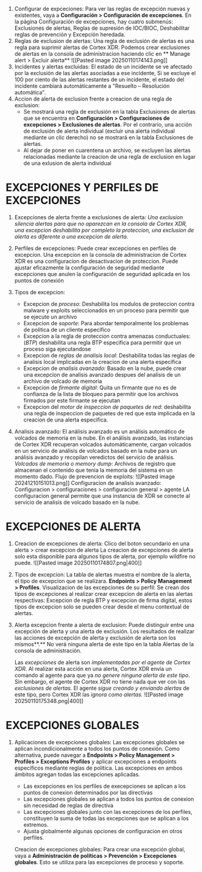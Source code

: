 1. Configurar de expceciones: Para ver las reglas de excepción nuevas y existentes, vaya a **Configuración > Configuración de excepciones**. En la página Configuración de excepciones, hay cuatro submenús: Exclusiones de alertas, Reglas de supresión de IOC/BIOC, Deshabilitar reglas de prevención y Excepción heredada.
2. Reglas de exclusion de alertas: Una regla de exclusión de alertas es una regla para suprimir alertas de Cortex XDR.
   Podemos crear exclusiones de alertas en la consola de administracion haciendo clic en ** Manage alert > Excluir alerta**
   ![[Pasted image 20250110174143.png]]
3. Incidentes y alertas excluidas: El estado de un incidente se ve afectado por la exclusión de las alertas asociadas a ese incidente, Si se excluye el 100 por ciento de las alertas restantes de un incidente, el estado del incidente cambiará automáticamente a "Resuelto – Resolución automática".
4. Accion de alerta de exclusion frente a creacion de una regla de exclusion: 
   - Se mostrará una regla de exclusión en la tabla Exclusiones de alertas que se encuentra en **Configuración > Configuraciones de excepciones > Exclusiones de alertas**. Por el contrario, una acción de exclusión de alerta individual (excluir una alerta individual mediante un clic derecho) no se mostrará en la tabla Exclusiones de alertas.
   - Al dejar de poner en cuarentena un archivo, se excluyen las alertas relacionadas mediante la creacion de una regla de exclusion en lugar de una exlusion de alerta individual


# EXCEPCIONES Y PERFILES DE EXCEPCIONES
1. Excepciones de alerta frente a exclusiones de alerta: *Una exclusion silencia alertas para que no aparezcan en la consola de Cortex XDR, una excepcion deshabilita por completo la proteccion, una exclusion de alerta es diferente a una excepcion de alerta.*
2. Perfiles de excepciones: Puede crear excepciones en perfiles de excepcion. Una excepcion en la consola de administracion de Cortex XDR es una configuracion de desactivacion de proteccion. Puede ajustar eficazmente la configuración de seguridad mediante excepciones que anulen la configuración de seguridad aplicada en los puntos de conexión
3. Tipos de excepcion: 
   - Excepcion de *proceso*: Deshabilita los modulos de proteccion contra malware y exploits seleccionados en un proceso para permitir que se ejecute un archivo
   - Excepcion de *soporte*: Para abordar temporalmente los problemas de politica de un cliente especifico
   - Excepcion a la regla de proteccion contra amenazas conductuales: (*BTP*) deshabilita una regla BTP especifica para permitir que un proceso siga ejecutandose
   - Excepcion de *reglas de analisis local*: Deshabilita todas las reglas de analisis local implicadas en la creacion de una alerta especifica
   - Excepcion de *analisis avanzado*: Basado en la nube, puede crear una excepcion de analisis avanzado despues del analisis de un archivo de volcado de memoria
   - Excepcion de *firmante digital*: Quita un firmante que no es de confianza de la lista de bloqueo para permitir que los archivos firmados por este firmante se ejecutan
   - Excepcion del *motor de inspeccion de paquetes de red*: deshabilita una regla de inspeccion de paquetes de red que esta implicada en la creacion de una alerta especifica.

4. Analisis avanzado: El análisis avanzado es un análisis automático de volcados de memoria en la nube. En el análisis avanzado, las instancias de Cortex XDR recuperan volcados automáticamente, cargan volcados en un servicio de análisis de volcados basado en la nube para un análisis avanzado y recopilan veredictos del servicio de análisis.
   *Volcados de memoria o memory dump*: Archivos de registro que almacenan el contenido que tenia la memoria del sistema en un momento dado. 
   Flujo de prevencion de exploits: 
   ![[Pasted image 20241210151013.png]]
   Configuracion de analisis avanzado:
   Configuracion > configuraciones > configuracion general > agente LA configuracion general permite que una instancia de XDR se conecte al servicio de analisis de volcado basado en la nube.


# EXCEPCIONES DE ALERTA
1. Creacion de excepciones de alerta: Clico del boton secundario en una alerta > crear excepcion de alerta
   La creacion de excepciones de alerta solo esta disponible para algunos tipos de alerta, por ejemplo wildfire no puede.
   ![[Pasted image 20250110174807.png|400]]
1. Tipos de excepcion: La tabla de alertas muestra el nombre de la alerta, el tipo de excepcion que se realizara. **Endpoints > Policy Management > Profiles**.
   Visualizacion de las excepciones de su perfil: Se crean dos tipos de excepciones al realizar crear excepcion de alerta en las alertas respectivas: Excepcion de regla BTP y excepcion de firma digital, estos tipos de excepcion solo se pueden crear desde el menu contextual de alertas.

3. Alerta excepcion frente a alerta de exclusion: Puede distinguir entre una excepción de alerta y una alerta de exclusión. Los resultados de realizar las acciones de excepción de alerta y exclusión de alerta son los mismos**.** No verá ninguna alerta de este tipo en la tabla Alertas de la consola de administración.
   
   Las *excepciones* de alerta son *implementadas por el agente de Cortex XDR*. Al realizar esta acción en una alerta, Cortex XDR envía un comando al agente para que ya *no genere ninguna alerta de este tipo*.
   Sin embargo, el agente de Cortex XDR no tiene nada que ver con las *exclusiones de alertas.* El agente *sigue creando y enviando alertas* de este tipo, pero Cortex XDR las *ignora como alertas.*
   ![[Pasted image 20250110175348.png|400]]
# EXCEPCIONES GLOBALES
1. Aplicaciones de excepciones globales: Las excepciones globales se aplican incondicionalmente a todos los puntos de conexión. Como alternativa, puede navegar a **Endpoints > Policy Management > Profiles > Exceptions Profiles** y aplicar excepciones a endpoints específicos mediante reglas de política. Las excepciones en ambos ámbitos agregan todas las excepciones aplicadas.
   - Las excepciones en los perfiles de execepciones se aplican a los puntos de conexion determinados por las directivas
   - Las excepciones globales se aplican a todos los puntos de conexion sin necesidad de reglas de directiva
   - Las excepciones globales junto con las excepciones de los perfiles, constituyen la suma de todas las excepciones que se aplican a los extremos.
   - Ajusta globalmente algunas opciones de configuracion en otros perfiles.

	Creacion de excepciones globales: Para crear una excepción global, vaya a **Administración de políticas > Prevención > Excepciones globales**. Esto se utiliza para las excepciones de proceso y soporte.
	
